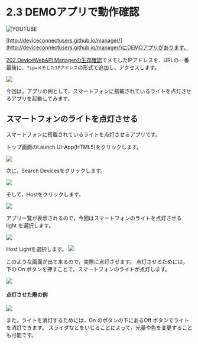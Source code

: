 # 2.3 DEMOアプリで動作確認

![YOUTUBE](a9XCYeleZGc)

[http://deviceconnectusers.github.io/manager/](http://deviceconnectusers.github.io/manager/)にDEMOアプリがあります。

[202.DeviceWebAPI Managerの生存確認](202_available.md)でメモしたIPアドレスを、URLの一番最後に、`?ip=メモしたIPアドレス`の形式で追加し、アクセスします。

![](../img/webapp001.png)

今回は，アプリの例として，スマートフォンに搭載されているライトを点灯させるアプリを起動してみます。

## スマートフォンのライトを点灯させる
スマートフォンに搭載されているライトを点灯させるアプリです。

トップ画面のLaunch UI-App(HTML5)をクリックします。

![](../img/light01.png)

次に，Search Devicesをクリックします。

![](../img/light02.png)

そして，Hostをクリックします。

![](../img/light03.png)

アプリ一覧が表示されるので，今回はスマートフォンのライトを点灯させる light を選択します。

![](../img/light04.png)

Host Lightを選択します。
![](../img/light05.png)

このような画面が出て来るので，実際に点灯させます。
点灯させるためには，下の On ボタンを押すことで，スマートフォンのライトが点灯します。

![](../img/light06.png)

#### 点灯させた際の例

![](../img/light07.png)

また，ライトを消灯するためには，On のボタンの下にあるOff ボタンでライトを消灯できます。 スライダなどをいじることによって，光量や色を変更することも可能です。

